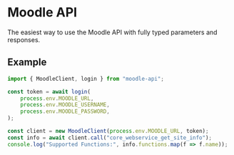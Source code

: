 # Moodle API

The easiest way to use the Moodle API with fully typed parameters and responses.

## Example

```ts
import { MoodleClient, login } from "moodle-api";

const token = await login(
    process.env.MOODLE_URL,
    process.env.MOODLE_USERNAME,
    process.env.MOODLE_PASSWORD,
);

const client = new MoodleClient(process.env.MOODLE_URL, token);
const info = await client.call("core_webservice_get_site_info");
console.log("Supported Functions:", info.functions.map(f => f.name));
```
